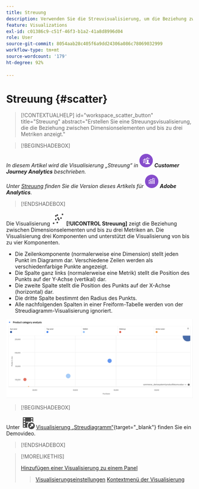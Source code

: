 ```yaml
---
title: Streuung
description: Verwenden Sie die Streuvisualisierung, um die Beziehung zwischen bis zu drei Metriken anzuzeigen.
feature: Visualizations
exl-id: c01386c9-c51f-46f3-b1a2-41a8d8996d04
role: User
source-git-commit: 8054aab28c405f6a9dd24306a086c78069032999
workflow-type: tm+mt
source-wordcount: '179'
ht-degree: 92%

---
```


# Streuung {#scatter}

<!-- markdownlint-disable MD034 -->

>[!CONTEXTUALHELP]
>id="workspace_scatter_button"
>title="Streuung"
>abstract="Erstellen Sie eine Streuungsvisualisierung, die die Beziehung zwischen Dimensionselementen und bis zu drei Metriken anzeigt."

<!-- markdownlint-enable MD034 -->


>[!BEGINSHADEBOX]

_In diesem Artikel wird die Visualisierung „Streuung“ in_ ![CustomerJourneyAnalytics](/help/assets/icons/CustomerJourneyAnalytics.svg) _**Customer Journey Analytics** beschrieben._<br/>_Unter [Streuung](https://experienceleague.adobe.com/de/docs/analytics/analyze/analysis-workspace/visualizations/scatterplot) finden Sie die Version dieses Artikels für_ ![AdobeAnalytics](/help/assets/icons/AdobeAnalytics.svg) _**Adobe Analytics**._

>[!ENDSHADEBOX]


Die Visualisierung ![GraphScatter](/help/assets/icons/GraphScatter.svg) **[!UICONTROL Streuung]** zeigt die Beziehung zwischen Dimensionselementen und bis zu drei Metriken an. Die Visualisierung drei Komponenten und unterstützt die Visualisierung von bis zu vier Komponenten.

* Die Zeilenkomponente (normalerweise eine Dimension) stellt jeden Punkt im Diagramm dar. Verschiedene Zeilen werden als verschiedenfarbige Punkte angezeigt.
* Die Spalte ganz links (normalerweise eine Metrik) stellt die Position des Punkts auf der Y-Achse (vertikal) dar.
* Die zweite Spalte stellt die Position des Punkts auf der X-Achse (horizontal) dar.
* Die dritte Spalte bestimmt den Radius des Punkts.
* Alle nachfolgenden Spalten in einer Freiform-Tabelle werden von der Streudiagramm-Visualisierung ignoriert.

![Streudiagramm-Beispiel mit mehreren Dimensionselementen ](assets/scatter.png)


>[!BEGINSHADEBOX]

Unter ![VideoCheckedOut](/help/assets/icons/VideoCheckedOut.svg) [Visualisierung „Streudiagramm“](https://video.tv.adobe.com/v/334459/?quality=12&learn=on){target="_blank"} finden Sie ein Demovideo.

>[!ENDSHADEBOX]


>[!MORELIKETHIS]
>
>[Hinzufügen einer Visualisierung zu einem Panel](/help/analysis-workspace/visualizations/freeform-analysis-visualizations.md#add-visualizations-to-a-panel)
>>[Visualisierungseinstellungen](/help/analysis-workspace/visualizations/freeform-analysis-visualizations.md#settings)
>>[Kontextmenü der Visualisierung](/help/analysis-workspace/visualizations/freeform-analysis-visualizations.md#context-menu)
>
